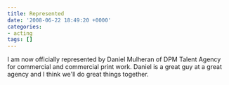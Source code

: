 ```yaml
---
title: Represented
date: '2008-06-22 18:49:20 +0000'
categories:
- acting
tags: []
---
```

I am now officially represented by Daniel Mulheran of DPM Talent Agency for
commercial and commercial print work. Daniel is a great guy at a great agency
and I think we'll do great things together.
